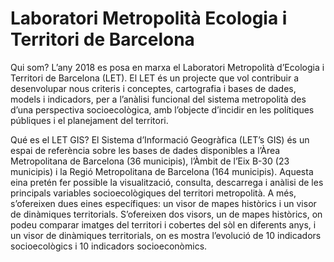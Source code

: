 # Laboratori Metropolità Ecologia i Territori de Barcelona
Qui som?
L’any 2018 es posa en marxa el Laboratori Metropolità d’Ecologia i Territori de Barcelona (LET). El LET és un projecte que vol contribuir a desenvolupar nous criteris i conceptes, cartografia i bases de dades, models i indicadors, per a l’anàlisi funcional del sistema metropolità des d’una perspectiva socioecològica, amb l’objecte d’incidir en les polítiques públiques i el planejament del territori.

Qué es el LET GIS?
El Sistema d’Informació Geogràfica (LET’s GIS) és un espai de referència sobre les bases de dades disponibles a l’Àrea Metropolitana de Barcelona (36 municipis), l’Àmbit de l’Eix B-30 (23 municipis) i la Regió Metropolitana de Barcelona (164 municipis). Aquesta eina pretén fer possible la visualització, consulta, descarrega i anàlisi de les principals variables socioecològiques del territori metropolità. A més, s’ofereixen dues eines específiques: un visor de mapes històrics i un visor de dinàmiques territorials.
S’ofereixen dos visors, un de mapes històrics, on podeu comparar imatges del territori i cobertes del sòl en diferents anys, i un visor de dinàmiques territorials, on es mostra l’evolució de 10 indicadors socioecològics i 10 indicadors socioeconòmics.
